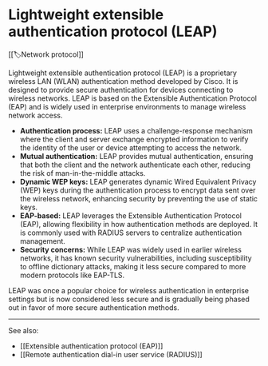 
# Lightweight extensible authentication protocol (LEAP)

[[🏷️Network protocol]]

Lightweight extensible authentication protocol (LEAP) is a proprietary wireless LAN (WLAN) authentication method developed by Cisco. It is designed to provide secure authentication for devices connecting to wireless networks. LEAP is based on the Extensible Authentication Protocol (EAP) and is widely used in enterprise environments to manage wireless network access.

- **Authentication process:** LEAP uses a challenge-response mechanism where the client and server exchange encrypted information to verify the identity of the user or device attempting to access the network.
- **Mutual authentication:** LEAP provides mutual authentication, ensuring that both the client and the network authenticate each other, reducing the risk of man-in-the-middle attacks.
- **Dynamic WEP keys:** LEAP generates dynamic Wired Equivalent Privacy (WEP) keys during the authentication process to encrypt data sent over the wireless network, enhancing security by preventing the use of static keys.
- **EAP-based:** LEAP leverages the Extensible Authentication Protocol (EAP), allowing flexibility in how authentication methods are deployed. It is commonly used with RADIUS servers to centralize authentication management.
- **Security concerns:** While LEAP was widely used in earlier wireless networks, it has known security vulnerabilities, including susceptibility to offline dictionary attacks, making it less secure compared to more modern protocols like EAP-TLS.

LEAP was once a popular choice for wireless authentication in enterprise settings but is now considered less secure and is gradually being phased out in favor of more secure authentication methods.

---

See also:

- [[Extensible authentication protocol (EAP)]]
- [[Remote authentication dial-in user service (RADIUS)]]